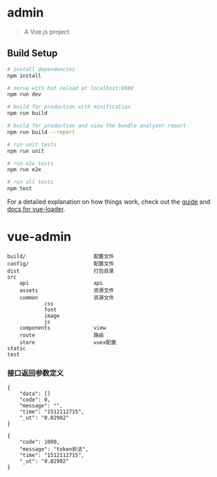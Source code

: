 # admin

> A Vue.js project

## Build Setup

``` bash
# install dependencies
npm install

# serve with hot reload at localhost:8080
npm run dev

# build for production with minification
npm run build

# build for production and view the bundle analyzer report
npm run build --report

# run unit tests
npm run unit

# run e2e tests
npm run e2e

# run all tests
npm test
```

For a detailed explanation on how things work, check out the [guide](http://vuejs-templates.github.io/webpack/) and [docs for vue-loader](http://vuejs.github.io/vue-loader).
# vue-admin

```
build/						配置文件
config/						配置文件
dist						打包目录
src							
	api						api
	assets					资源文件
	common					资源文件
			css
			font
			image
			js
	components				view
	route					路由
	store					vuex配置
static
test
```

### 接口返回参数定义

~~~
{
	"data": []
	"code": 0,
	"message": "",
	"time": "1512112715",
	"_ut": "0.02982"
}
~~~

~~~
{
	"code": 1000,
	"message": "token非法",
	"time": "1512112715",
	"_ut": "0.02982"
}
~~~
